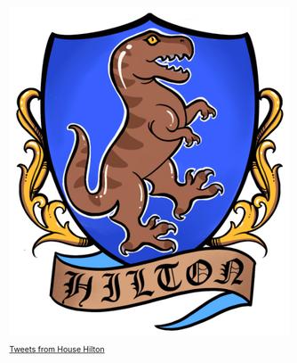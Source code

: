 

![2021!](crest.png)

<!-- <a href="https://twitter.com/intent/tweet?button_hashtag=househilton&ref_src=twsrc%5Etfw" class="twitter-hashtag-button" data-show-count="false">Tweet #LoveTwitter</a><script async src="https://platform.twitter.com/widgets.js" charset="utf-8"></script> -->

<div class='jekyll-twitter-plugin'><a class="twitter-timeline" data-width="500" data-tweet-limit="20" href="https://twitter.com/rex_of_hh">Tweets from House Hilton</a>
<script async src="https://platform.twitter.com/widgets.js" charset="utf-8"></script>
</div>




